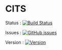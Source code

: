 # CITS

Status : [![Build Status](https://dev.azure.com/401532/CITS/_apis/build/status/ghoshasish99.CITS?branchName=master)](https://dev.azure.com/401532/CITS/_build/latest?definitionId=13&branchName=master)

Issues : [![GitHub issues](https://img.shields.io/github/issues/ghoshasish99/CITS)](https://github.com/ghoshasish99/CITS/issues)

Version : [![Version](https://img.shields.io/badge/CITS%20Version-1.1-blue)](https://github.com/ghoshasish99/CITS/version)
